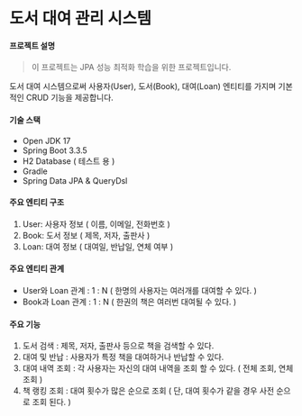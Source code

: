 # 도서 대여 관리 시스템

#### 프로젝트 설명
> 이 프로젝트는 JPA 성능 최적화 학습을 위한 프로젝트입니다.

도서 대여 시스템으로써 사용자(User), 도서(Book), 대여(Loan) 엔티티를 가지며 기본적인 CRUD 기능을 제공합니다.

#### 기술 스택
- Open JDK 17
- Spring Boot 3.3.5
- H2 Database ( 테스트 용 )
- Gradle
- Spring Data JPA & QueryDsl

#### 주요 엔티티 구조
1. User: 사용자 정보 ( 이름, 이메일, 전화번호 )
2. Book: 도서 정보 ( 제목, 저자, 출판사 )
3. Loan: 대여 정보 ( 대여일, 반납일, 연체 여부 )

#### 주요 엔티티 관계
- User와 Loan 관계 : 1 : N ( 한명의 사용자는 여러개를 대여할 수 있다. )
- Book과 Loan 관계 : 1 : N ( 한권의 책은 여러번 대여될 수 있다. )

#### 주요 기능
1. 도서 검색 : 제목, 저자, 출판사 등으로 책을 검색할 수 있다.
2. 대여 및 반납 : 사용자가 특정 책을 대여하거나 반납할 수 있다.
3. 대여 내역 조회 : 각 사용자는 자신의 대여 내역을 조회 할 수 있다. ( 전체 조회, 연체 조회 )
4. 책 랭킹 조회 : 대여 횟수가 많은 순으로 조회 ( 단, 대여 횟수가 같을 경우 사전 순으로 조회 된다. )
